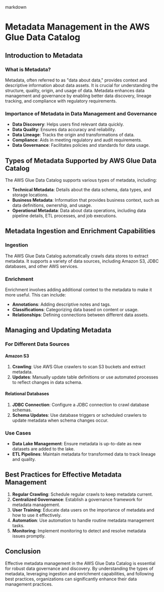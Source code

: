 markdown
# Metadata Management in the AWS Glue Data Catalog

## Introduction to Metadata

### What is Metadata?

Metadata, often referred to as "data about data," provides context and descriptive information about data assets. It is crucial for understanding the structure, quality, origin, and usage of data. Metadata enhances data management and governance by enabling better data discovery, lineage tracking, and compliance with regulatory requirements.

### Importance of Metadata in Data Management and Governance

- **Data Discovery**: Helps users find relevant data quickly.
- **Data Quality**: Ensures data accuracy and reliability.
- **Data Lineage**: Tracks the origin and transformations of data.
- **Compliance**: Aids in meeting regulatory and audit requirements.
- **Data Governance**: Facilitates policies and standards for data usage.

## Types of Metadata Supported by AWS Glue Data Catalog

The AWS Glue Data Catalog supports various types of metadata, including:

- **Technical Metadata**: Details about the data schema, data types, and storage locations.
- **Business Metadata**: Information that provides business context, such as data definitions, ownership, and usage.
- **Operational Metadata**: Data about data operations, including data pipeline details, ETL processes, and job executions.

## Metadata Ingestion and Enrichment Capabilities

### Ingestion

The AWS Glue Data Catalog automatically crawls data stores to extract metadata. It supports a variety of data sources, including Amazon S3, JDBC databases, and other AWS services.

### Enrichment

Enrichment involves adding additional context to the metadata to make it more useful. This can include:

- **Annotations**: Adding descriptive notes and tags.
- **Classifications**: Categorizing data based on content or usage.
- **Relationships**: Defining connections between different data assets.

## Managing and Updating Metadata

### For Different Data Sources

#### Amazon S3

1. **Crawling**: Use AWS Glue crawlers to scan S3 buckets and extract metadata.
2. **Updates**: Manually update table definitions or use automated processes to reflect changes in data schema.

#### Relational Databases

1. **JDBC Connection**: Configure a JDBC connection to crawl database schemas.
2. **Schema Updates**: Use database triggers or scheduled crawlers to update metadata when schema changes occur.

### Use Cases

- **Data Lake Management**: Ensure metadata is up-to-date as new datasets are added to the lake.
- **ETL Pipelines**: Maintain metadata for transformed data to track lineage and quality.

## Best Practices for Effective Metadata Management

1. **Regular Crawling**: Schedule regular crawls to keep metadata current.
2. **Centralized Governance**: Establish a governance framework for metadata management.
3. **User Training**: Educate data users on the importance of metadata and how to use it effectively.
4. **Automation**: Use automation to handle routine metadata management tasks.
5. **Monitoring**: Implement monitoring to detect and resolve metadata issues promptly.

## Conclusion

Effective metadata management in the AWS Glue Data Catalog is essential for robust data governance and discovery. By understanding the types of metadata, leveraging ingestion and enrichment capabilities, and following best practices, organizations can significantly enhance their data management practices.
